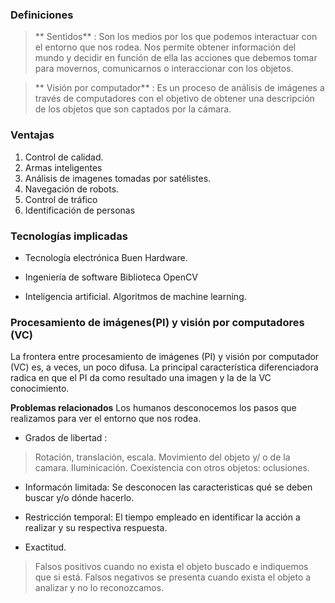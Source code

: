 ### Definiciones 
>** Sentidos** : Son los medios por los que podemos interactuar con el entorno que nos rodea. Nos permite obtener información del mundo y decidir en función de ella las acciones que debemos tomar para movernos, comunicarnos o interaccionar con los objetos.


>** Visión por computador** : Es un proceso de análisis de imágenes a través de computadores con el objetivo de obtener una descripción de los objetos que son captados por la cámara.

### Ventajas 


1.  Control de calidad.
2.  Armas inteligentes
3.  Análisis de imagenes tomadas por satélistes.
4.  Navegación de robots.
5.  Control de tráfico
6.  Identificación de personas
 


### Tecnologías implicadas
* Tecnología electrónica
	Buen Hardware.
* Ingeniería de software
	Biblioteca OpenCV

* Inteligencia artificial.
	Algoritmos de machine learning.


### Procesamiento de imágenes(PI) y visión por computadores (VC)

La frontera entre procesamiento de imágenes (PI) y visión por computador (VC) es, a veces, un poco difusa. La principal característica diferenciadora radica en que el PI da como resultado  una imagen y la de la VC conocimiento.



**Problemas relacionados**
Los humanos desconocemos los pasos que realizamos para ver el entorno que nos rodea.


* Grados de libertad :
>Rotación, translación, escala.
>	Movimiento del objeto y/ o de la camara.
>	Iluminicación.
>	Coexistencia con otros objetos: oclusiones.

* Informacón limitada: Se desconocen las caracteristicas qué se deben buscar y/o  dónde hacerlo.

* Restricción temporal: El tiempo empleado en identificar la acción a realizar y su respectiva respuesta.

* Exactitud.
>Falsos positivos cuando no exista el objeto buscado e indiquemos que si está.
>Falsos negativos se presenta cuando exista el objeto a analizar y no lo reconozcamos.


